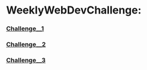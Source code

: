 # WeeklyWebDevChallenge:
### [Challenge__1](https://pawelczubak.github.io/WeeklyWebDevChallenge/Challenge__1)
### [Challenge__2](https://pawelczubak.github.io/WeeklyWebDevChallenge/Challenge__2)
### [Challenge__3](https://pawelczubak.github.io/WeeklyWebDevChallenge/Challenge__3)
